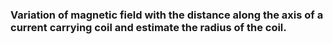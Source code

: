 ### Variation of magnetic field with the distance along the axis of a current carrying coil and estimate the radius of the coil.

